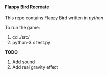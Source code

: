 #### Flappy Bird Recreate

This repo contains Flappy Bird written in _python_

To run the game:
1. cd ./src/
2. python-3.x test.py

__TODO__
1. Add sound
2. Add real gravity effect
